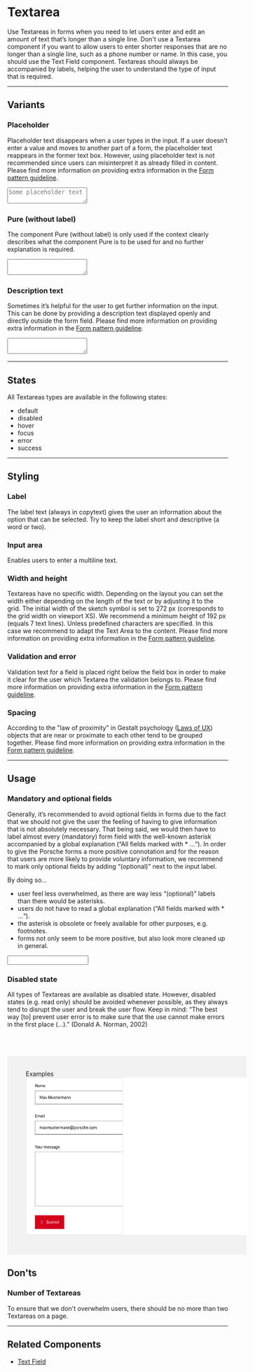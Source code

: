 # Textarea

Use Textareas in forms when you need to let users enter and edit an amount of text that’s longer than a single line. Don't use a Textarea component if you want to allow users to enter shorter responses that are no longer than a single line, such as a phone number or name. In this case, you should use the Text Field component. Textareas should always be accompanied by labels, helping the user to understand the type of input that is required.

---

## Variants

### Placeholder

Placeholder text disappears when a user types in the input. If a user doesn’t enter a value and moves to another part of a form, the placeholder text reappears in the former text box. However, using placeholder text is not recommended since users can misinterpret it as already filled in content. Please find more information on providing extra information in the [Form pattern guideline](#/patterns/forms).

<p-textarea-wrapper label="Some label"><textarea name="some-name" placeholder="Some placeholder text"></textarea></p-textarea-wrapper>

### Pure (without label)

The component Pure (without label) is only used if the context clearly describes what the component Pure is to be used for and no further explanation is required.

<p-textarea-wrapper label="Some label" hide-label="true"><textarea name="some-name"></textarea></p-textarea-wrapper>

### Description text

Sometimes it’s helpful for the user to get further information on the input. This can be done by providing a description text displayed openly and directly outside the form field. Please find more information on providing extra information in the [Form pattern guideline](#/patterns/forms).

<p-textarea-wrapper label="Some label" description="Some description"><textarea name="some-name"></textarea></p-textarea-wrapper>

---

## States

All Textareas types are available in the following states:

* default
* disabled
* hover
* focus
* error
* success

---

## Styling

### Label
The label text (always in copytext) gives the user an information about the option that can be selected. Try to keep the label short and descriptive (a word or two).

### Input area
Enables users to enter a multiline text.

### Width and height
Textareas have no specific width. Depending on the layout you can set the width either depending on the length of the text or by adjusting it to the grid. The initial width of the sketch symbol is set to 272 px (corresponds to the grid width on viewport XS). We recommend a minimum height of 192 px (equals 7 text lines). Unless predefined characters are specified. In this case we recommend to adapt the Text Area to the content. Please find more information on providing extra information in the [Form pattern guideline](#/patterns/forms).

### Validation and error
Validation text for a field is placed right below the field box in order to make it clear for the user which Textarea the validation belongs to.
Please find more information on providing extra information in the [Form pattern guideline](#/patterns/forms).

### Spacing
According to the "law of proximity" in Gestalt psychology ([Laws of UX](https://lawsofux.com/law-of-proximity)) objects that are near or proximate to each other tend to be grouped together. Please find more information on providing extra information in the [Form pattern guideline](#/patterns/forms).

---

## Usage

### Mandatory and optional fields

Generally, it’s recommended to avoid optional fields in forms due to the fact that we should not give the user the feeling of having to give information that is not absolutely necessary. That being said, we would then have to label almost every (mandatory) form field with the well-known asterisk accompanied by a global explanation (“All fields marked with * ...“). In order to give the Porsche forms a more positive connotation and for the reason that users are more likely to provide voluntary information, we  recommend to mark only optional fields by adding “(optional)” next to the input label.

By doing so…
* user feel less overwhelmed, as there are way less “(optional)” labels than there would be asterisks.
* users do not have to read a global explanation (“All fields marked with * ...“).
* the asterisk is obsolete or freely available for other purposes, e.g. footnotes.
* forms not only seem to be more positive, but also look more cleaned up in general.

<p-text-field-wrapper label="Some label (optional)"><input type="text" name="some-name"></p-text-field-wrapper>


### Disabled state

All types of Textareas are available as disabled state. However, disabled states (e.g. read only) should be avoided whenever possible, as they always tend to disrupt the user and break the user flow. Keep in mind: “The best way [to] prevent user error is to make sure that the use cannot make errors in the first place (…).” (Donald A. Norman, 2002)


 <div style="background:#F2F2F2; width:100%; margin-top: 64px; padding-top: 32px; padding-left: 42px; padding-bottom: 42px;">
    <p-headline variant="headline-3" tag="h3" style="margin-bottom: 24px;">Examples</p-headline>
    <img src="./assets/form-textarea-examples.png" alt="Examples for textarea usage"/>
</div>

## Don'ts

### Number of Textareas
To ensure that we don't overwhelm users, there should be no more than two Textareas on a page.

---

## Related Components

* [Text Field](#/components/form/text-field)

